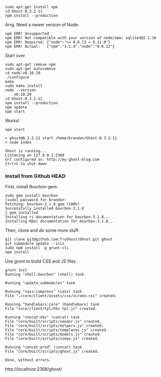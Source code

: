     sudo apt-get install npm
    cd Ghost-0.3.2-11 
    npm install --production


Arrg. Need a newer version of Node.

    npm ERR! Unsupported
    npm ERR! Not compatible with your version of node/npm: sqlite3@2.1.16
    npm ERR! Required: {"node":">= 0.6.13 < 0.11.0"}
    npm ERR! Actual:   {"npm":"1.1.4","node":"0.6.12"}

Start over

    sudo apt-get remove npm
    sudo apt-get autoremove
    cd node-v0.10.20
    ./configure
    make
    sudo make install
    node --version
        v0.10.20
    cd Ghost-0.3.2-11 
    npm install --production
    npm update
    npm start

Works!

    npm start               
    
    > ghost@0.3.2-11 start /home/brandon/Ghost-0.3.2-11
    > node index
    
    Ghost is running... 
    Listening on 127.0.0.1:2368 
    Url configured as: http://my-ghost-blog.com 
    Ctrl+C to shut down

### Install from Github HEAD ###

First, install Bourbon gem.

    sudo gem install bourbon
    [sudo] password for brandon: 
    Fetching: bourbon-3.1.8.gem (100%)
    Successfully installed bourbon-3.1.8
    1 gem installed
    Installing ri documentation for bourbon-3.1.8...
    Installing RDoc documentation for bourbon-3.1.8...


Then, clone and do some more stuff.

    git clone git@github.com:TryGhost/Ghost.git ghost
    git submodule update --init
    sudo npm install -g grunt-cli
    npm install

Use grunt to build CSS and JS files

    grunt init
    Running "shell:bourbon" (shell) task
    
    Running "update_submodules" task
    
    Running "sass:compress" (sass) task
    File "./core/client/assets/css/screen.css" created.
    
    Running "handlebars:core" (handlebars) task
    File "core/client/tpl/hbs-tpl.js" created.
    
    Running "concat:dev" (concat) task
    File "core/built/scripts/vendor.js" created.
    File "core/built/scripts/helpers.js" created.
    File "core/built/scripts/templates.js" created.
    File "core/built/scripts/models.js" created.
    File "core/built/scripts/views.js" created.
    
    Running "concat:prod" (concat) task
    File "core/built/scripts/ghost.js" created.
    
    Done, without errors.



http://localhost:2368/ghost/
